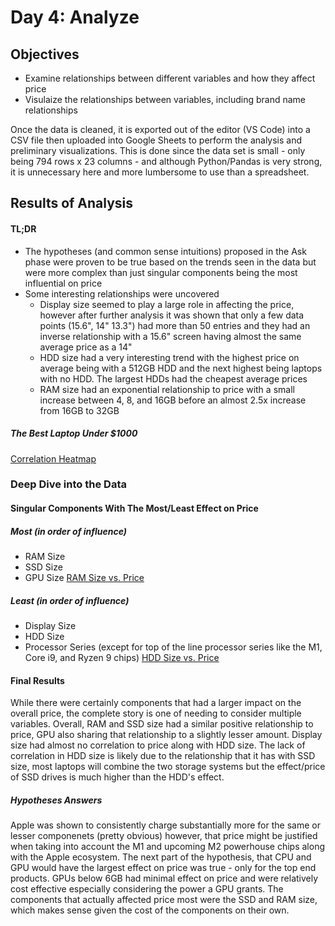 # Day 4: Analyze
## Objectives
* Examine relationships between different variables and how they affect price
* Visulaize the relationships between variables, including brand name relationships

Once the data is cleaned, it is exported out of the editor (VS Code) into a CSV file then uploaded into Google Sheets to perform the analysis and preliminary visualizations. This is done since the data set is small - only being 794 rows x 23 columns - and although Python/Pandas is very strong, it is unnecessary here and more lumbersome to use than a spreadsheet. 


## Results of Analysis
#### TL;DR 
* The hypotheses (and common sense intuitions) proposed in the Ask phase were proven to be true based on the trends seen in the data but were more complex than just singular components being the most influential on price
* Some interesting relationships were uncovered
  - Display size seemed to play a large role in affecting the price, however after further analysis it was shown that only a few data points (15.6", 14" 13.3") had more than 50 entries and they had an inverse relationship with a 15.6" screen having almost the same average price as a 14"
  - HDD size had a very interesting trend with the highest price on average being with a 512GB HDD and the next highest being laptops with no HDD. The largest HDDs had the cheapest average prices
  - RAM size had an exponential relationship to price with a small increase between 4, 8, and 16GB before an almost 2.5x increase from 16GB to 32GB

##### The Best Laptop Under $1000


[Correlation Heatmap](https://github.com/jbean1597/PersonalPortfolio/blob/main/DataAnalytics/YearInCode/Week1/img/Corr_heatmap.png)

### Deep Dive into the Data
#### Singular Components With The Most/Least Effect on Price
##### Most (in order of influence)
* RAM Size
* SSD Size
* GPU Size
[RAM Size vs. Price](https://github.com/jbean1597/PersonalPortfolio/blob/main/DataAnalytics/YearInCode/Week1/img/Ram's%20Effect%20on%20Price.png)

##### Least (in order of influence)
* Display Size
* HDD Size
* Processor Series (except for top of the line processor series like the M1, Core i9, and Ryzen 9 chips)
[HDD Size vs. Price](https://github.com/jbean1597/PersonalPortfolio/blob/main/DataAnalytics/YearInCode/Week1/img/HDD's%20Effect%20on%20Price.png)

#### Final Results
While there were certainly components that had a larger impact on the overall price, the complete story is one of needing to consider multiple variables.  Overall, RAM and SSD size had a similar positive relationship to price, GPU also sharing that relationship to a slightly lesser amount. Display size had almost no correlation to price along with HDD size. The lack of correlation in HDD size is likely due to the relationship that it has with SSD size, most laptops will combine the two storage systems but the effect/price of SSD drives is much higher than the HDD's effect.

##### Hypotheses Answers 
Apple was shown to consistently charge substantially more for the same or lesser componenets (pretty obvious) however, that price might be justified when taking into account the M1 and upcoming M2 powerhouse chips along with the Apple ecosystem. The next part of the hypothesis, that CPU and GPU would have the largest effect on price was true - only for the top end products. GPUs below 6GB had minimal effect on price and were relatively cost effective especially considering the power a GPU grants. The components that actually affected price most were the SSD and RAM size, which makes sense given the cost of the components on their own.


